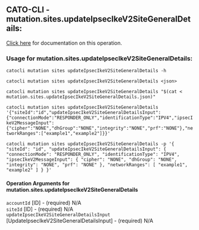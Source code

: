 
## CATO-CLI - mutation.sites.updateIpsecIkeV2SiteGeneralDetails:
[Click here](https://api.catonetworks.com/documentation/#mutation-mutation.sites.updateIpsecIkeV2SiteGeneralDetails) for documentation on this operation.

### Usage for mutation.sites.updateIpsecIkeV2SiteGeneralDetails:

`catocli mutation sites updateIpsecIkeV2SiteGeneralDetails -h`

`catocli mutation sites updateIpsecIkeV2SiteGeneralDetails <json>`

`catocli mutation sites updateIpsecIkeV2SiteGeneralDetails "$(cat < mutation.sites.updateIpsecIkeV2SiteGeneralDetails.json)"`

`catocli mutation sites updateIpsecIkeV2SiteGeneralDetails '{"siteId":"id","updateIpsecIkeV2SiteGeneralDetailsInput":{"connectionMode":"RESPONDER_ONLY","identificationType":"IPV4","ipsecIkeV2MessageInput":{"cipher":"NONE","dhGroup":"NONE","integrity":"NONE","prf":"NONE"},"networkRanges":["example1","example2"]}}'`

`catocli mutation sites updateIpsecIkeV2SiteGeneralDetails -p '{
    "siteId": "id",
    "updateIpsecIkeV2SiteGeneralDetailsInput": {
        "connectionMode": "RESPONDER_ONLY",
        "identificationType": "IPV4",
        "ipsecIkeV2MessageInput": {
            "cipher": "NONE",
            "dhGroup": "NONE",
            "integrity": "NONE",
            "prf": "NONE"
        },
        "networkRanges": [
            "example1",
            "example2"
        ]
    }
}'`


#### Operation Arguments for mutation.sites.updateIpsecIkeV2SiteGeneralDetails ####

`accountId` [ID] - (required) N/A    
`siteId` [ID] - (required) N/A    
`updateIpsecIkeV2SiteGeneralDetailsInput` [UpdateIpsecIkeV2SiteGeneralDetailsInput] - (required) N/A    

